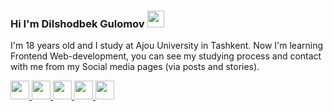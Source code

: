 ### Hi I'm Dilshodbek Gulomov <img src="https://media1.giphy.com/media/hvRJCLFzcasrRAia7z/giphy.gif" width="27px">

I'm 18 years old and I study at Ajou University in Tashkent. Now I'm learning Frontend Web-development, you can see my studying process and contact with me from my Social media pages (via posts and stories). <br>
<p>
  <a href="http://www.instagram.com/dilshodbek_gulomov" style="display: inline;">
    <img src="http://assets.stickpng.com/images/580b57fcd9996e24bc43c521.png" width="30px">  
  </a>
  <a href="https://www.facebook.com/dilshodbek.gulomov.5" style="display: inline;">
    <img src="https://pnggrid.com/wp-content/uploads/2021/07/Facebook-Logo-Square-768x768.png" width="30px">  
  </a>
  <a href="https://www.linkedin.com/in/dilshodbek-gulomov" style="display: inline;">
    <img src="https://pnggrid.com/wp-content/uploads/2021/05/Linkedin-Logo-Square-1024x1024.png" width="30px">  
  </a>
  <a href="https://www.linkedin.com/in/dilshodbek-gulomov" style="display: inline;">
    <img src="https://upload.wikimedia.org/wikipedia/commons/thumb/8/82/Telegram_logo.svg/2048px-Telegram_logo.svg.png" width="30px">  
  </a>
  <a href="https://www.linkedin.com/in/dilshodbek-gulomov" style="display: inline;">
    <img src="https://image.similarpng.com/very-thumbnail/2020/05/Flat-logo-WhatsApp-PNG.png" width="30px">  
  </a>
</p>


















<!--
**Dilshodjon2004/Dilshodjon2004** is a ✨ _special_ ✨ repository because its `README.md` (this file) appears on your GitHub profile.

Here are some ideas to get you started:

- 🔭 I’m currently working on ...
- 🌱 I’m currently learning ...
- 👯 I’m looking to collaborate on ...
- 🤔 I’m looking for help with ...
- 💬 Ask me about ...
- 📫 How to reach me: ...
- 😄 Pronouns: ...
- ⚡ Fun fact: ...
-->
